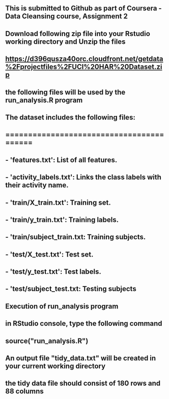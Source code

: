 ## This is submitted to Github as part of Coursera - Data Cleansing course, Assignment 2
## Download following zip file into your Rstudio working directory and Unzip the files
## https://d396qusza40orc.cloudfront.net/getdata%2Fprojectfiles%2FUCI%20HAR%20Dataset.zip
## the following files will be used by the run_analysis.R program

## The dataset includes the following files:
## =========================================
##
## - 'features.txt': List of all features.
## 
## - 'activity_labels.txt': Links the class labels with their activity name.
## 
## - 'train/X_train.txt': Training set.
## 
## - 'train/y_train.txt': Training labels.
##
## - 'train/subject_train.txt: Training subjects.
## 
## - 'test/X_test.txt': Test set.
## 
## - 'test/y_test.txt': Test labels.
##
## - 'test/subject_test.txt: Testing subjects

## Execution of run_analysis program
## in RStudio console, type the following command
## source("run_analysis.R")
## An output file "tidy_data.txt" will be created in your current working directory
## the tidy data file should consist of 180 rows and 88 columns